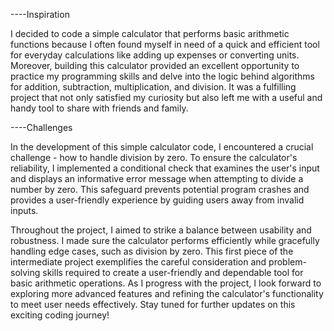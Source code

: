 ----Inspiration

I decided to code a simple calculator that performs basic arithmetic functions because I often found myself in need of a quick and efficient tool for everyday calculations like adding up expenses or converting units. Moreover, building this calculator provided an excellent opportunity to practice my programming skills and delve into the logic behind algorithms for addition, subtraction, multiplication, and division. It was a fulfilling project that not only satisfied my curiosity but also left me with a useful and handy tool to share with friends and family.

----Challenges 

In the development of this simple calculator code, I encountered a crucial challenge - how to handle division by zero. To ensure the calculator's reliability, I implemented a conditional check that examines the user's input and displays an informative error message when attempting to divide a number by zero. This safeguard prevents potential program crashes and provides a user-friendly experience by guiding users away from invalid inputs.

Throughout the project, I aimed to strike a balance between usability and robustness. I made sure the calculator performs efficiently while gracefully handling edge cases, such as division by zero. This first piece of the intermediate project exemplifies the careful consideration and problem-solving skills required to create a user-friendly and dependable tool for basic arithmetic operations. As I progress with the project, I look forward to exploring more advanced features and refining the calculator's functionality to meet user needs effectively. Stay tuned for further updates on this exciting coding journey!
